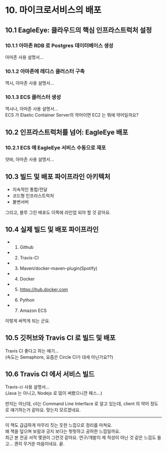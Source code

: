 # 10. 마이크로서비스의 배포
## 10.1 EagleEye: 클라우드의 핵심 인프라스트럭처 설정
### 10.1.1 아마존 RDB 로 Postgres 데이터베이스 생성
아마존 사용 설명서...

### 10.1.2 아마존에 레디스 클러스터 구축
역시, 아마존 사용 설명서...  

### 10.1.3 ECS 클러스터 생성
역시나, 아마존 사용 설명서...  
ECS 가 Elastic Container Server의 약어이면 EC2 는 뭐에 약어일까요?


## 10.2 인프라스트럭처를 넘어: EagleEye 배포
### 10.2.1 ECS 에 EagleEye 서비스 수동으로 재포
얏바, 아마존 사용 설명서...

## 10.3 빌드 및 배포 파이프라인 아키텍처
 - 지속적인 통합/전달
 - 코드형 인프라스트럭처
 - 불변서버
 
그리고, 블루 그린 배포도 이쪽에 라인업 되야 할 것 같아요.

## 10.4 실제 빌드 및 배포 파이프라인
 - 1. Github
 - 2. Travis-CI
 - 3. Maven/docker-maven-plugin(Spotify)
 - 4. Docker
 - 5. https://hub.docker.com
 - 6. Python
 - 7. Amazon ECS

이렇게 써먹게 되는 군요.

## 10.5 깃허브와 Travis CI 로 빌드 및 배포
Travis CI 좋다고 하는 얘기...  
(속도는 Semaphore, 요즘은 Circle CI가 대세 아닌가요??)

## 10.6 Travis CI 에서 서비스 빌드
Travis-ci 사용 설명서...  
(Java 는 아니고, Nodejs 로 많이 써봤으니깐 패스...)

딴지는 아닌데, cli는 Command Line Interface 로 알고 있는데, client 의 약어 정도로 얘기하는거 같아요. 맞는지 모르겠네요.

 
---
이 책도 급급하게 마무리 짓는 듯한 느낌으로 정리를 마쳐요.  
왜 책을 덮으며 보람과 긍지 보다는 헛헛하고 공허한 느낌일까요.  
최근 본 전공 서적 몇권이 그런것 같아요. 연구/개발이 제 적성이 아닌 것 같은 느낌도 들고...
괜히 무거운 마음이네요. 끝.
